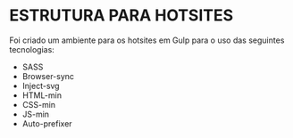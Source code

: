 # ESTRUTURA PARA HOTSITES

Foi criado um ambiente para os hotsites em Gulp para o uso das seguintes tecnologias:

- SASS
- Browser-sync
- Inject-svg
- HTML-min
- CSS-min
- JS-min
- Auto-prefixer